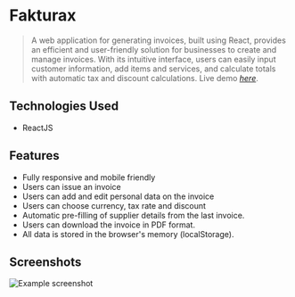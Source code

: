 # Fakturax
> A web application for generating invoices, built using React, provides an efficient and user-friendly solution for businesses to create and manage invoices. With its intuitive interface, users can easily input customer information, add items and services, and calculate totals with automatic tax and discount calculations.
> Live demo [_here_](http://fakturax.pl/).


## Technologies Used
- ReactJS




## Features
- Fully responsive and mobile friendly
- Users can issue an invoice
- Users can add and edit personal data on the invoice
- Users can choose currency, tax rate and discount
- Automatic pre-filling of supplier details from the last invoice.
- Users can download the invoice in PDF format.
- All data is stored in the browser's memory (localStorage).



## Screenshots
![Example screenshot](./img/)


